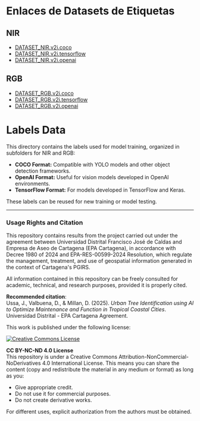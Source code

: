 # Enlaces de Datasets de Etiquetas

## NIR
- [DATASET_NIR.v2i.coco](https://drive.google.com/file/d/1LEieCAaqH4owUGw7OirfHDZDJcn3Q7pV/view?usp=drive_link)
- [DATASET_NIR.v2i.tensorflow](https://drive.google.com/file/d/1ZparPS8juOFvUXt7XF6HA606Y-ZI6XE1/view?usp=drive_link)
- [DATASET_NIR.v2i.openai](https://drive.google.com/file/d/178hEiyxHTk9J84_vNr7o_iokQQ7mdlqx/view?usp=drive_link)

## RGB
- [DATASET_RGB.v2i.coco](https://drive.google.com/file/d/1Y48vNfguRZ-v5kMUblr59W3o8HJShAci/view?usp=drive_link)
- [DATASET_RGB.v2i.tensorflow](https://drive.google.com/file/d/169OF3EzNEPlAGRq5o5fIYJ9gK_bqVK3d/view?usp=drive_link)
- [DATASET_RGB.v2i.openai](https://drive.google.com/file/d/11_WrJ0HwgZ37P5sdMsLgrWWS9T9bDndf/view?usp=drive_link)

# Labels Data

This directory contains the labels used for model training, organized in subfolders for NIR and RGB:
- **COCO Format:** Compatible with YOLO models and other object detection frameworks.
- **OpenAI Format:** Useful for vision models developed in OpenAI environments.
- **TensorFlow Format:** For models developed in TensorFlow and Keras.

These labels can be reused for new training or model testing.

---

### Usage Rights and Citation

This repository contains results from the project carried out under the agreement between Universidad Distrital Francisco José de Caldas and Empresa de Aseo de Cartagena (EPA Cartagena), in accordance with Decree 1980 of 2024 and EPA-RES-00599-2024 Resolution, which regulate the management, treatment, and use of geospatial information generated in the context of Cartagena's PGIRS.

All information contained in this repository can be freely consulted for academic, technical, and research purposes, provided it is properly cited.

**Recommended citation**:  
Ussa, J., Valbuena, D., & Millan, D. (2025). *Urban Tree Identification using AI to Optimize Maintenance and Function in Tropical Coastal Cities*. Universidad Distrital - EPA Cartagena Agreement.

This work is published under the following license:

[![Creative Commons License](https://licensebuttons.net/l/by-nc-nd/4.0/88x31.png)](https://creativecommons.org/licenses/by-nc-nd/4.0/deed.en)

**CC BY-NC-ND 4.0 License**  
This repository is under a Creative Commons Attribution-NonCommercial-NoDerivatives 4.0 International License. This means you can share the content (copy and redistribute the material in any medium or format) as long as you:

- Give appropriate credit.
- Do not use it for commercial purposes.
- Do not create derivative works.

For different uses, explicit authorization from the authors must be obtained. 